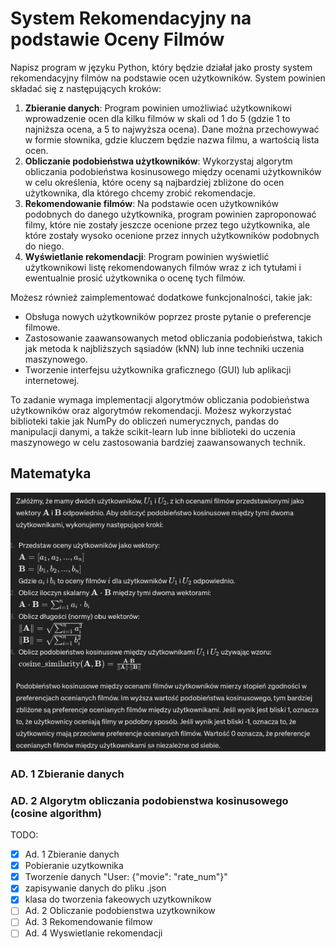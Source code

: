 # System Rekomendacyjny na podstawie Oceny Filmów

Napisz program w języku Python, który będzie działał jako prosty system rekomendacyjny filmów na podstawie ocen użytkowników. System powinien składać się z następujących kroków:

1. **Zbieranie danych**: Program powinien umożliwiać użytkownikowi wprowadzenie ocen dla kilku filmów w skali od 1 do 5 (gdzie 1 to najniższa ocena, a 5 to najwyższa ocena). Dane można przechowywać w formie słownika, gdzie kluczem będzie nazwa filmu, a wartością lista ocen.
2. **Obliczanie podobieństwa użytkowników**: Wykorzystaj algorytm obliczania podobieństwa kosinusowego między ocenami użytkowników w celu określenia, które oceny są najbardziej zbliżone do ocen użytkownika, dla którego chcemy zrobić rekomendacje.
3. **Rekomendowanie filmów**: Na podstawie ocen użytkowników podobnych do danego użytkownika, program powinien zaproponować filmy, które nie zostały jeszcze ocenione przez tego użytkownika, ale które zostały wysoko ocenione przez innych użytkowników podobnych do niego.
4. **Wyświetlanie rekomendacji**: Program powinien wyświetlić użytkownikowi listę rekomendowanych filmów wraz z ich tytułami i ewentualnie prosić użytkownika o ocenę tych filmów.

Możesz również zaimplementować dodatkowe funkcjonalności, takie jak:

* Obsługa nowych użytkowników poprzez proste pytanie o preferencje filmowe.
* Zastosowanie zaawansowanych metod obliczania podobieństwa, takich jak metoda k najbliższych sąsiadów (kNN) lub inne techniki uczenia maszynowego.
* Tworzenie interfejsu użytkownika graficznego (GUI) lub aplikacji internetowej.

To zadanie wymaga implementacji algorytmów obliczania podobieństwa użytkowników oraz algorytmów rekomendacji. Możesz wykorzystać biblioteki takie jak NumPy do obliczeń numerycznych, pandas do manipulacji danymi, a także scikit-learn lub inne biblioteki do uczenia maszynowego w celu zastosowania bardziej zaawansowanych technik.

## Matematyka
![matematyka](daily-challanges/python/21022024/img/cosine_similarity.png)

### AD. 1 Zbieranie danych

### AD. 2 Algorytm obliczania podobienstwa kosinusowego (cosine algorithm)

TODO:

* [X]  Ad. 1 Zbieranie danych
  * [X]  Pobieranie uzytkownika
  * [X]  Tworzenie danych "User: {"movie": "rate_num"}"
  * [X]  zapisywanie danych do pliku .json
  * [X]  klasa do tworzenia fakeowych uzytkownikow
* [ ]  Ad. 2 Obliczanie podobienstwa uzytkownikow
* [ ]  Ad. 3 Rekomendowanie filmow
* [ ]  Ad. 4 Wyswietlanie rekomendacji
